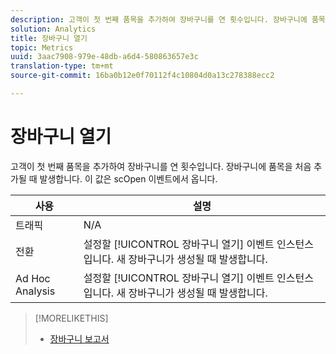 ```yaml
---
description: 고객이 첫 번째 품목을 추가하여 장바구니를 연 횟수입니다. 장바구니에 품목을 처음 추가될 때 발생합니다. 이 값은 scOpen 이벤트에서 옵니다.
solution: Analytics
title: 장바구니 열기
topic: Metrics
uuid: 3aac7908-979e-48db-a6d4-580863657e3c
translation-type: tm+mt
source-git-commit: 16ba0b12e0f70112f4c10804d0a13c278388ecc2

---
```



# 장바구니 열기

고객이 첫 번째 품목을 추가하여 장바구니를 연 횟수입니다. 장바구니에 품목을 처음 추가될 때 발생합니다. 이 값은 scOpen 이벤트에서 옵니다.

| 사용 | 설명 |
|---|---|
| 트래픽 | N/A |
| 전환 | 설정할 [!UICONTROL 장바구니 열기] 이벤트 인스턴스입니다. 새 장바구니가 생성될 때 발생합니다. |
| Ad Hoc Analysis | 설정할 [!UICONTROL 장바구니 열기] 이벤트 인스턴스입니다. 새 장바구니가 생성될 때 발생합니다. |

>[!MORELIKETHIS]
>
>* [장바구니 보고서](/help/components/c-variables/dimensionslist/reports-shopping-cart.md)

